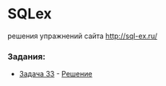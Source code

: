 # SQLex
решения упражнений сайта http://sql-ex.ru/

### Задания:
-  <a href="http://sql-ex.ru/exercises/index.php?act=learn&LN=33#resPlace">Задача 33</a> - <a href="https://github.com/mrroofless/SQLex/blob/master/33">Решение</a> 
